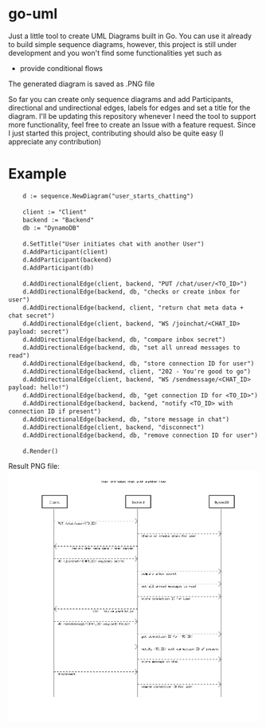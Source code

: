 # go-uml
Just a little tool to create UML Diagrams built in Go. You can use it already to build simple sequence diagrams, however, this project is still under development
and you won't find some functionalities yet such as

- provide conditional flows

The generated diagram is saved as .PNG file

So far you can create only sequence diagrams and add Participants, directional and undirectional edges, labels for edges and set a title for the diagram.
I'll be updating this repository whenever I need the tool to support more functionality, feel free to create an Issue with a feature request. Since I just started this project, contributing should also be quite easy (I appreciate any contribution)

# Example

```
 	d := sequence.NewDiagram("user_starts_chatting")

	client := "Client"
	backend := "Backend"
	db := "DynamoDB"

	d.SetTitle("User initiates chat with another User")
	d.AddParticipant(client)
	d.AddParticipant(backend)
	d.AddParticipant(db)

	d.AddDirectionalEdge(client, backend, "PUT /chat/user/<TO_ID>")
	d.AddDirectionalEdge(backend, db, "checks or create inbox for user")
	d.AddDirectionalEdge(backend, client, "return chat meta data + chat secret")
	d.AddDirectionalEdge(client, backend, "WS /joinchat/<CHAT_ID> payload: secret")
	d.AddDirectionalEdge(backend, db, "compare inbox secret")
	d.AddDirectionalEdge(backend, db, "set all unread messages to read")
	d.AddDirectionalEdge(backend, db, "store connection ID for user")
	d.AddDirectionalEdge(backend, client, "202 - You're good to go")
	d.AddDirectionalEdge(client, backend, "WS /sendmessage/<CHAT_ID> payload: hello!")
	d.AddDirectionalEdge(backend, db, "get connection ID for <TO_ID>")
	d.AddDirectionalEdge(backend, backend, "notify <TO_ID> with connection ID if present")
	d.AddDirectionalEdge(backend, db, "store message in chat")
	d.AddDirectionalEdge(client, backend, "disconnect")
	d.AddDirectionalEdge(backend, db, "remove connection ID for user")

	d.Render()

```
Result PNG file: 
![image description](./examples/user_starts_chatting.png)
